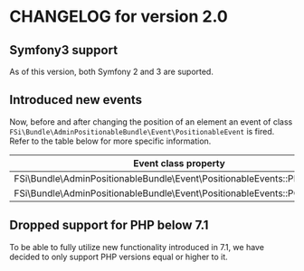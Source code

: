 # CHANGELOG for version 2.0

## Symfony3 support

As of this version, both Symfony 2 and 3 are suported.

## Introduced new events

Now, before and after changing the position of an element an event of class 
`FSi\Bundle\AdminPositionableBundle\Event\PositionableEvent` is fired. Refer to
the table below for more specific information.

<table>
    <thead>
        <th>Event class property</th>
        <th>Event name</th>
    </thead>
    <tbody>
        <tr>
            <td>FSi\Bundle\AdminPositionableBundle\Event\PositionableEvents::PRE_APPLY</td>
            <td>admin.positionable.pre_apply</td>
        </tr>
        <tr>
            <td>FSi\Bundle\AdminPositionableBundle\Event\PositionableEvents::POST_APPLY</td>
            <td>admin.positionable.post_apply</td>
        </tr>
    </tbody>
</table>

## Dropped support for PHP below 7.1

To be able to fully utilize new functionality introduced in 7.1, we have decided 
to only support PHP versions equal or higher to it.
